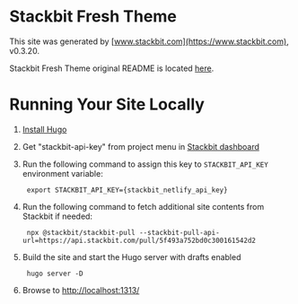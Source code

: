 # Stackbit Fresh Theme

This site was generated by [www.stackbit.com](https://www.stackbit.com), v0.3.20.

Stackbit Fresh Theme original README is located [here](./README.theme.md).

# Running Your Site Locally

1. [Install Hugo](https://gohugo.io/getting-started/quick-start/#step-1-install-hugo)

1. Get "stackbit-api-key" from project menu in [Stackbit dashboard](https://app.stackbit.com/dashboard)

1. Run the following command to assign this key to `STACKBIT_API_KEY` environment variable:

        export STACKBIT_API_KEY={stackbit_netlify_api_key}

1. Run the following command to fetch additional site contents from Stackbit if needed:

        npx @stackbit/stackbit-pull --stackbit-pull-api-url=https://api.stackbit.com/pull/5f493a752bd0c300161542d2

1. Build the site and start the Hugo server with drafts enabled

        hugo server -D

1. Browse to [http://localhost:1313/](http://localhost:1313/)

